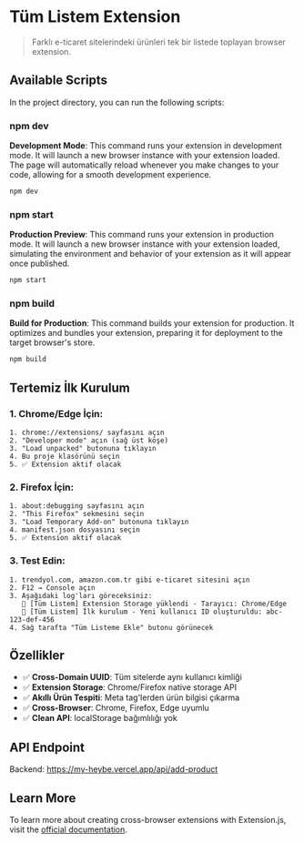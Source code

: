 # Tüm Listem Extension

> Farklı e-ticaret sitelerindeki ürünleri tek bir listede toplayan browser extension.

## Available Scripts

In the project directory, you can run the following scripts:

### npm dev

**Development Mode**: This command runs your extension in development mode. It will launch a new browser instance with your extension loaded. The page will automatically reload whenever you make changes to your code, allowing for a smooth development experience.

```bash
npm dev
```

### npm start

**Production Preview**: This command runs your extension in production mode. It will launch a new browser instance with your extension loaded, simulating the environment and behavior of your extension as it will appear once published.

```bash
npm start
```

### npm build

**Build for Production**: This command builds your extension for production. It optimizes and bundles your extension, preparing it for deployment to the target browser's store.

```bash
npm build
```

## Tertemiz İlk Kurulum

### 1. Chrome/Edge İçin:

```
1. chrome://extensions/ sayfasını açın
2. "Developer mode" açın (sağ üst köşe)
3. "Load unpacked" butonuna tıklayın
4. Bu proje klasörünü seçin
5. ✅ Extension aktif olacak
```

### 2. Firefox İçin:

```
1. about:debugging sayfasını açın
2. "This Firefox" sekmesini seçin
3. "Load Temporary Add-on" butonuna tıklayın
4. manifest.json dosyasını seçin
5. ✅ Extension aktif olacak
```

### 3. Test Edin:

```
1. trendyol.com, amazon.com.tr gibi e-ticaret sitesini açın
2. F12 → Console açın
3. Aşağıdaki log'ları göreceksiniz:
   🔧 [Tüm Listem] Extension Storage yüklendi - Tarayıcı: Chrome/Edge
   👤 [Tüm Listem] İlk kurulum - Yeni kullanıcı ID oluşturuldu: abc-123-def-456
4. Sağ tarafta "Tüm Listeme Ekle" butonu görünecek
```

## Özellikler

- ✅ **Cross-Domain UUID**: Tüm sitelerde aynı kullanıcı kimliği
- ✅ **Extension Storage**: Chrome/Firefox native storage API
- ✅ **Akıllı Ürün Tespiti**: Meta tag'lerden ürün bilgisi çıkarma
- ✅ **Cross-Browser**: Chrome, Firefox, Edge uyumlu
- ✅ **Clean API**: localStorage bağımlılığı yok

## API Endpoint

Backend: https://my-heybe.vercel.app/api/add-product

## Learn More

To learn more about creating cross-browser extensions with Extension.js, visit the [official documentation](https://extension.js.org).
